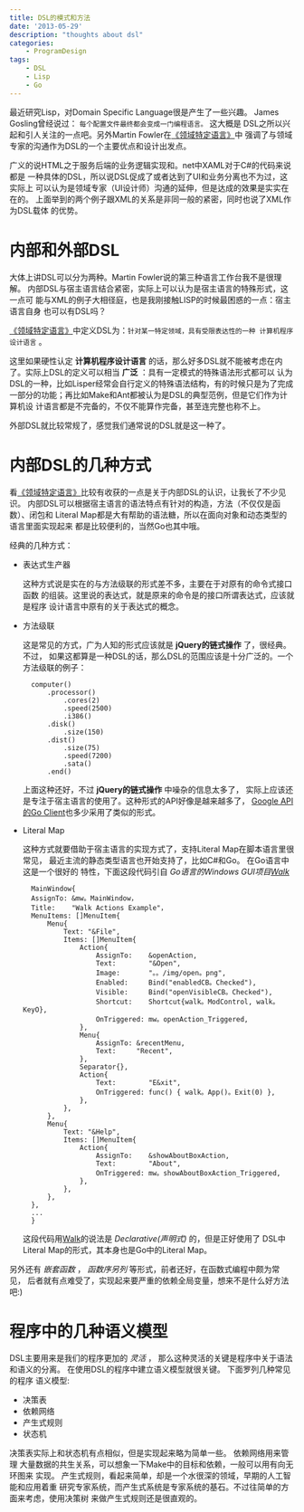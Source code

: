 ```yaml
---
title: DSL的模式和方法
date: '2013-05-29'
description: "thoughts about dsl"
categories:
    - ProgramDesign
tags:
    - DSL
    - Lisp
    - Go
---
```


最近研究Lisp，对Domain Specific Language很是产生了一些兴趣。
James Gosling曾经说过： `每个配置文件最终都会变成一门编程语言。` 这大概是
DSL之所以兴起和引人关注的一点吧。另外Martin Fowler在[《领域特定语言》][]中
强调了与领域专家的沟通作为DSL的一个主要优点和设计出发点。

<!--more-->

广义的说HTML之于服务后端的业务逻辑实现和。net中XAML对于C#的代码来说都是
一种具体的DSL，所以说DSL促成了或者达到了UI和业务分离也不为过，这实际上
可以认为是领域专家（UI设计师）沟通的延伸，但是达成的效果是实实在在的。
上面举到的两个例子跟XML的关系是非同一般的紧密，同时也说了XML作为DSL载体
的优势。

内部和外部DSL
===================

大体上讲DSL可以分为两种。Martin Fowler说的第三种语言工作台我不是很理解。
内部DSL与宿主语言结合紧密，实际上可以认为是宿主语言的特殊形式，这一点可
能与XML的例子大相径庭，也是我刚接触LISP的时候最困惑的一点：宿主语言自身
也可以有DSL吗？

[《领域特定语言》][]中定义DSL为：`针对某一特定领域，具有受限表达性的一种
计算机程序设计语言` 。

这里如果硬性认定 **计算机程序设计语言** 的话，那么好多DSL就不能被考虑在内
了。实际上DSL的定义可以相当 **广泛** ：具有一定模式的特殊语法形式都可以
认为DSL的一种，比如Lisper经常会自行定义的特殊语法结构，有的时候只是为了完成
一部分的功能；再比如Make和Ant都被认为是DSL的典型范例，但是它们作为计算机设
计语言都是不完备的，不仅不能算作完备，甚至连完整也称不上。

外部DSL就比较常规了，感觉我们通常说的DSL就是这一种了。

内部DSL的几种方式
===================

看[《领域特定语言》][]比较有收获的一点是关于内部DSL的认识，让我长了不少见识。
内部DSL可以根据宿主语言的语法特点有针对的构造，方法（不仅仅是函数）、闭包和
Literal Map都是大有帮助的语法糖，所以在面向对象和动态类型的语言里面实现起来
都是比较便利的，当然Go也其中哦。

经典的几种方式：

+ 表达式生产器
    
    这种方式说是实在的与方法级联的形式差不多，主要在于对原有的命令式接口函数
    的组装。这里说的表达式，就是原来的命令是的接口所谓表达式，应该就是程序
    设计语言中原有的关于表达式的概念。

+ 方法级联
    
    这是常见的方式，广为人知的形式应该就是 **jQuery的链式操作** 了，很经典。不过，
    如果这都算是一种DSL的话，那么DSL的范围应该是十分广泛的。一个方法级联的例子：

        computer()
            .processor()
                .cores(2)
                .speed(2500)
                .i386()
            .disk()
                .size(150)
            .dist()
                .size(75)
                .speed(7200)
                .sata()
            .end()

    上面这种还好，不过 **jQuery的链式操作** 中噪杂的信息太多了，
    实际上应该还是专注于宿主语言的使用了。这种形式的API好像是越来越多了，
    [Google API的Go Client](https://code.google.com/p/google-api-go-client/)也多少采用了类似的形式。

+ Literal Map
    
    这种方式就要借助于宿主语言的实现方式了，支持Literal Map在脚本语言里很常见，
    最近主流的静态类型语言也开始支持了，比如C#和Go。 在Go语言中这是一个很好的
    特性，下面这段代码引自 *Go语言的Windows GUI项目[Walk][]*

        MainWindow{
        AssignTo: &mw。MainWindow，
        Title:    "Walk Actions Example"，
        MenuItems: []MenuItem{
            Menu{
                Text: "&File",
                Items: []MenuItem{
                    Action{
                        AssignTo:    &openAction,
                        Text:        "&Open",
                        Image:       "。。/img/open。png",
                        Enabled:     Bind("enabledCB。Checked"),
                        Visible:     Bind("openVisibleCB。Checked"),
                        Shortcut:    Shortcut{walk。ModControl, walk。KeyO},
                        OnTriggered: mw。openAction_Triggered,
                    },
                    Menu{
                        AssignTo: &recentMenu,
                        Text:     "Recent",
                    },
                    Separator{},
                    Action{
                        Text:        "E&xit",
                        OnTriggered: func() { walk。App()。Exit(0) },
                    },
                },
            },
            Menu{
                Text: "&Help",
                Items: []MenuItem{
                    Action{
                        AssignTo:    &showAboutBoxAction,
                        Text:        "About",
                        OnTriggered: mw。showAboutBoxAction_Triggered,
                    },
                },
            },
        },
        ...
        }

    这段代码用[Walk][]的说法是 *Declarative(声明式)* 的，但是正好使用了
    DSL中Literal Map的形式，其本身也是Go中的Literal Map。

另外还有 *嵌套函数* ， *函数序另列* 等形式，前者还好，在函数式编程中颇为常见，
后者就有点难受了，实现起来要严重的依赖全局变量，想来不是什么好方法吧:) 

程序中的几种语义模型
===================
DSL主要用来是我们的程序更加的 *灵活* ， 那么这种灵活的关键是程序中关于语法
和语义的分离。 在使用DSL的程序中建立语义模型就很关键。 下面罗列几种常见的程序
语义模型:

+ 决策表
+ 依赖网络
+ 产生式规则
+ 状态机

决策表实际上和状态机有点相似，但是实现起来略为简单一些。 依赖网络用来管理
大量数据的共生关系，可以想象一下Make中的目标和依赖，一般可以用有向无环图来
实现。 产生式规则，看起来简单，却是一个水很深的领域，早期的人工智能和应用着重
研究专家系统，而产生式系统是专家系统的基石。不过往简单的方面来考虑，使用决策树
来做产生式规则还是很直观的。



[《领域特定语言》]:http://book.douban.com/subject/21964984/
[Walk]:https://github.com/lxn/walk/blob/master/examples/actions/actions.go